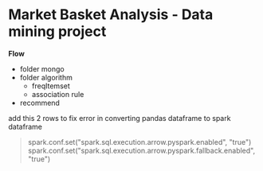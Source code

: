 # Market Basket Analysis - Data mining project

**Flow**  
* folder mongo  
* folder algorithm   
    * freqItemset   
    * association rule  
* recommend



add this 2 rows to fix error in converting pandas dataframe to spark dataframe
>spark.conf.set("spark.sql.execution.arrow.pyspark.enabled", "true")
>spark.conf.set("spark.sql.execution.arrow.pyspark.fallback.enabled", "true")